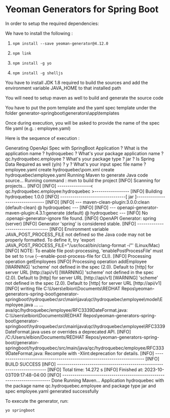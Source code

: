# Yeoman Generators for Spring Boot

In order to setup the required dependencies:

We have to install the following  : 

1. `npm install --save yeoman-generator@4.12.0`

2. `npm link`

3. `npm install -g yo`

4. `npm install -g shelljs`


You have to install JDK 1.8 required to build the sources and add the environment variable JAVA_HOME to that installed path

You will need to setup maven as well to build and generate the source code

You have to put the pom template and the yaml spec template under the folder generator-springboot\generators\app\templates

Once during execution, you will be asked to provide the name of the spec file yaml (e.g. : employee.yaml)

Here is the sequence of execution :

Generating OpenApi Spec with SpringBoot Application
? What is the application name ? hydroquebec
? What's your package application name ? qc.hydroquebec.employee
? What's your package type ? jar
? Is Spring Data Required as well (y/n) ? y
? What's your input spec file name ? employee.yaml
   create hydroquebec\pom.xml
   create hydroquebec\employee.yaml
Running Maven to generate Java code source...
Running command : mvn to build the project
[INFO] Scanning for projects...
[INFO]
[INFO] ----------------< qc.hydroquebec.employee:hydroquebec >-----------------
[INFO] Building hydroquebec 1.0.0
[INFO] --------------------------------[ jar ]---------------------------------
[INFO]
[INFO] --- maven-clean-plugin:3.0.0:clean (default-clean) @ hydroquebec ---
[INFO]
[INFO] --- openapi-generator-maven-plugin:4.3.1:generate (default) @ hydroquebec ---
[INFO] No .openapi-generator-ignore file found.
[INFO] OpenAPI Generator: spring (server)
[INFO] Generator 'spring' is considered stable.
[INFO] ----------------------------------
[INFO] Environment variable JAVA_POST_PROCESS_FILE not defined so the Java code may not be properly formatted. To define it, try 'export JAVA_POST_PROCESS_FILE="/usr/local/bin/clang-format -i"' (Linux/Mac)
[INFO] NOTE: To enable file post-processing, 'enablePostProcessFile' must be set to `true` (--enable-post-process-file for CLI).
[INFO] Processing operation getEmployees
[INFO] Processing operation addEmployee
[WARNING] 'scheme' not defined in the spec (2.0). Default to [http] for server URL [http://api/v1]
[WARNING] 'scheme' not defined in the spec (2.0). Default to [http] for server URL [http://api/v1]
[WARNING] 'scheme' not defined in the spec (2.0). Default to [http] for server URL [http://api/v1]
[INFO] writing file C:\Users\elbion\Documents\REDHAT Repos\yeoman-generators-spring-boot\generator-springboot\hydroquebec\src\main\java\qc\hydroquebec\employee\model\Employee.java
...
...
ava/qc/hydroquebec/employee/RFC3339DateFormat.java: C:\Users\elbion\Documents\REDHAT Repos\yeoman-generators-spring-boot\generator-springboot\hydroquebec\src\main\java\qc\hydroquebec\employee\RFC3339DateFormat.java uses or overrides a deprecated API.
[INFO] /C:/Users/elbion/Documents/REDHAT Repos/yeoman-generators-spring-boot/generator-springboot/hydroquebec/src/main/java/qc/hydroquebec/employee/RFC3339DateFormat.java: Recompile with -Xlint:deprecation for details.
[INFO] ------------------------------------------------------------------------
[INFO] BUILD SUCCESS
[INFO] ------------------------------------------------------------------------
[INFO] Total time:  14.272 s
[INFO] Finished at: 2023-10-03T09:17:48-04:00
[INFO] ------------------------------------------------------------------------
Done Running Maven...
Application hydroquebec with the package name qc.hydroquebec.employee and package type jar and spec employee.yaml generated successfully


To execute the generator, run:

`yo springboot`



